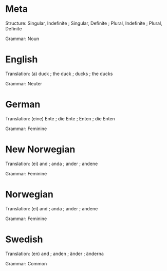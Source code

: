 Meta
====

Structure: Singular, Indefinite ; Singular, Definite ; Plural, Indefinite ; Plural, Definite

Grammar:   Noun



English
=======

Translation: (a) duck ; the duck ; ducks ; the ducks

Grammar:     Neuter



German
======

Translation: (eine) Ente ; die Ente ; Enten ; die Enten

Grammar:     Feminine



New Norwegian
=============

Translation: (ei) and ; anda ; ander ; andene

Grammar:     Feminine



Norwegian
=========

Translation: (ei) and ; anda ; ander ; andene

Grammar:     Feminine



Swedish
=======

Translation: (en) and ; anden ; änder ; änderna

Grammar:     Common
